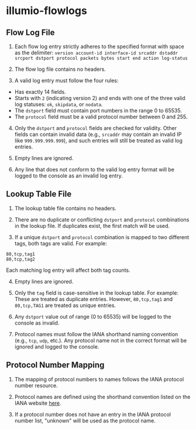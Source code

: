 # illumio-flowlogs


## Flow Log File
1. Each flow log entry strictly adheres to the specified format with space as the delimiter:
`version account-id interface-id srcaddr dstaddr srcport dstport protocol packets bytes start end action log-status`

2. The flow log file contains no headers.

3. A valid log entry must follow the four rules:
- Has exactly 14 fields.
- Starts with `2` (indicating version 2) and ends with one of the three valid log statuses: `ok`, `skipdata`, or `nodata`.
- The `dstport` field must contain port numbers in the range 0 to 65535.
- The `protocol` field must be a valid protocol number between 0 and 255.

4. Only the `dstport` and `protocol` fields are checked for validity. Other fields can contain invalid data (e.g., `srcaddr` may contain an invalid IP like `999.999.999.999`), and such entries will still be treated as valid log entries.

5. Empty lines are ignored.

6. Any line that does not conform to the valid log entry format will be logged to the console as an invalid log entry.

## Lookup Table File
1. The lookup table file contains no headers.

2. There are no duplicate or conflicting `dstport` and `protocol` combinations in the lookup file. If duplicates exist, the first match will be used.

3. If a unique `dstport` and `protocol` combination is mapped to two different tags, both tags are valid. For example:
```
80,tcp,tag1
80,tcp,tag2
```
Each matching log entry will affect both tag counts.

4. Empty lines are ignored.

5. Only the `tag` field is case-sensitive in the lookup table. For example:
These are treated as duplicate entries. However, `80,tcp,tag1` and `80,tcp,TAG1` are treated as unique entries.

6. Any `dstport` value out of range (0 to 65535) will be logged to the console as invalid.

7. Protocol names must follow the IANA shorthand naming convention (e.g., `tcp`, `udp`, etc.). Any protocol name not in the correct format will be ignored and logged to the console.

## Protocol Number Mapping
1. The mapping of protocol numbers to names follows the IANA protocol number resource.

2. Protocol names are defined using the shorthand convention listed on the IANA website [here](https://www.iana.org/assignments/protocol-numbers/protocol-numbers.xhtml).

3. If a protocol number does not have an entry in the IANA protocol number list, "unknown" will be used as the protocol name.